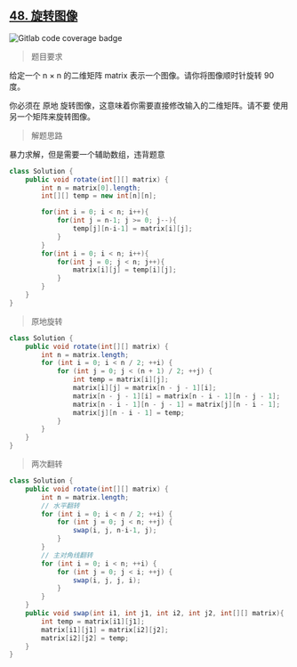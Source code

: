 ## [48. 旋转图像](https://leetcode.cn/problems/rotate-image/)

![Gitlab code coverage badge](https://img.shields.io/badge/难度-中等-yellow)

> 题目要求

给定一个 n × n 的二维矩阵 matrix 表示一个图像。请你将图像顺时针旋转 90 度。

你必须在 原地 旋转图像，这意味着你需要直接修改输入的二维矩阵。请不要 使用另一个矩阵来旋转图像。

> 解题思路

暴力求解，但是需要一个辅助数组，违背题意

```java
class Solution {
    public void rotate(int[][] matrix) {
        int n = matrix[0].length;
        int[][] temp = new int[n][n];

        for(int i = 0; i < n; i++){
            for(int j = n-1; j >= 0; j--){
                temp[j][n-i-1] = matrix[i][j];
            }
        }
        for(int i = 0; i < n; i++){
            for(int j = 0; j < n; j++){
                matrix[i][j] = temp[i][j];
            }
        }
    }
}
```

> 原地旋转

```java
class Solution {
    public void rotate(int[][] matrix) {
        int n = matrix.length;
        for (int i = 0; i < n / 2; ++i) {
            for (int j = 0; j < (n + 1) / 2; ++j) {
                int temp = matrix[i][j];
                matrix[i][j] = matrix[n - j - 1][i];
                matrix[n - j - 1][i] = matrix[n - i - 1][n - j - 1];
                matrix[n - i - 1][n - j - 1] = matrix[j][n - i - 1];
                matrix[j][n - i - 1] = temp;
            }
        }
    }
}
```

> 两次翻转

```java
class Solution {
    public void rotate(int[][] matrix) {
        int n = matrix.length;
        // 水平翻转
        for (int i = 0; i < n / 2; ++i) {
            for (int j = 0; j < n; ++j) {
                swap(i, j, n-i-1, j);
            }
        }
        // 主对角线翻转
        for (int i = 0; i < n; ++i) {
            for (int j = 0; j < i; ++j) {
                swap(i, j, j, i);
            }
        }
    }
    public void swap(int i1, int j1, int i2, int j2, int[][] matrix){
        int temp = matrix[i1][j1];
        matrix[i1][j1] = matrix[i2][j2];
        matrix[i2][j2] = temp;
    }
}
```


